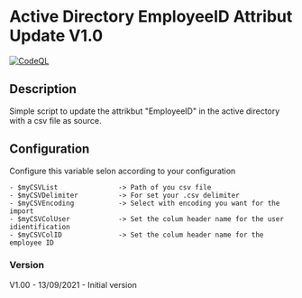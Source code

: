 # Active Directory EmployeeID Attribut Update  V1.0

[![CodeQL](https://github.com/ChristophePelichet/ADEmployeeIDUpdate/workflows/PSScriptAnalyzer/badge.svg)](https://github.com/ChristophePelichet/ADEmployeeIDUpdate/actions?query=workflow%3APSScriptAnalyzer)

## Description
Simple script to update the attrikbut "EmployeeID" in the active directory with a csv file as source.

## Configuration
Configure this variable selon according to your configuration

    - $myCSVList               -> Path of you csv file
    - $myCSVDelimiter          -> For set your .csv delimiter
    - $myCSVEncoding           -> Select with encoding you want for the import
    - $myCSVColUser            -> Set the colum header name for the user idientification
    - $myCSVColID              -> Set the colum header name for the employee ID

### Version 
V1.00 - 13/09/2021 - Initial version

